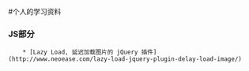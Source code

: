 #个人的学习资料

###   JS部分
        * [Lazy Load, 延迟加载图片的 jQuery 插件](http://www.neoease.com/lazy-load-jquery-plugin-delay-load-image/)

